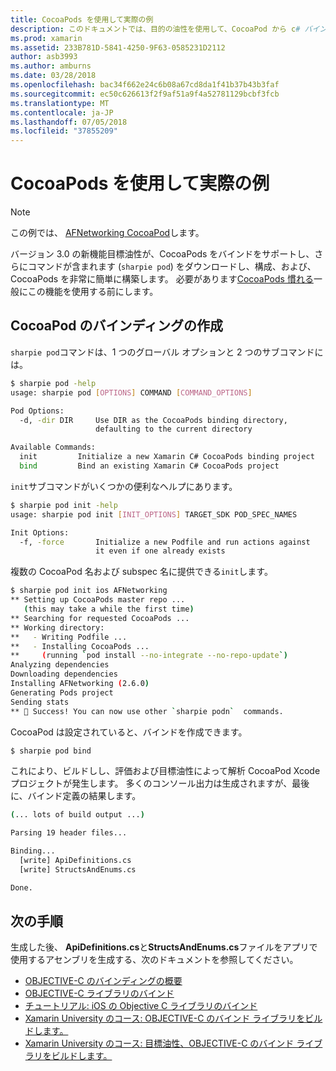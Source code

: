 ```yaml
---
title: CocoaPods を使用して実際の例
description: このドキュメントでは、目的の油性を使用して、CocoaPod から c# バインディングの定義を自動的に生成する方法を示します。
ms.prod: xamarin
ms.assetid: 233B781D-5841-4250-9F63-0585231D2112
author: asb3993
ms.author: amburns
ms.date: 03/28/2018
ms.openlocfilehash: bac34f662e24c6b08a67cd8da1f41b37b43b3faf
ms.sourcegitcommit: ec50c626613f2f9af51a9f4a52781129bcbf3fcb
ms.translationtype: MT
ms.contentlocale: ja-JP
ms.lasthandoff: 07/05/2018
ms.locfileid: "37855209"
---
```

# <a name="real-world-example-using-cocoapods"></a>CocoaPods を使用して実際の例

> [!NOTE]
> この例では、 [AFNetworking CocoaPod](https://cocoapods.org/pods/AFNetworking)します。

バージョン 3.0 の新機能目標油性が、CocoaPods をバインドをサポートし、さらにコマンドが含まれます (`sharpie pod`) をダウンロードし、構成、および、CocoaPods を非常に簡単に構築します。 必要があります[CocoaPods 慣れる](https://cocoapods.org)一般にこの機能を使用する前にします。

## <a name="creating-a-binding-for-a-cocoapod"></a>CocoaPod のバインディングの作成

`sharpie pod`コマンドは、1 つのグローバル オプションと 2 つのサブコマンドには。

```bash
$ sharpie pod -help
usage: sharpie pod [OPTIONS] COMMAND [COMMAND_OPTIONS]

Pod Options:
  -d, -dir DIR     Use DIR as the CocoaPods binding directory,
                   defaulting to the current directory

Available Commands:
  init         Initialize a new Xamarin C# CocoaPods binding project
  bind         Bind an existing Xamarin C# CocoaPods project
```

`init`サブコマンドがいくつかの便利なヘルプにあります。

```bash
$ sharpie pod init -help
usage: sharpie pod init [INIT_OPTIONS] TARGET_SDK POD_SPEC_NAMES

Init Options:
  -f, -force       Initialize a new Podfile and run actions against
                   it even if one already exists
```

複数の CocoaPod 名および subspec 名に提供できる`init`します。

```bash
$ sharpie pod init ios AFNetworking
** Setting up CocoaPods master repo ...
   (this may take a while the first time)
** Searching for requested CocoaPods ...
** Working directory:
**   - Writing Podfile ...
**   - Installing CocoaPods ...
**     (running `pod install --no-integrate --no-repo-update`)
Analyzing dependencies
Downloading dependencies
Installing AFNetworking (2.6.0)
Generating Pods project
Sending stats
** 🍻 Success! You can now use other `sharpie podn`  commands.
```

CocoaPod は設定されていると、バインドを作成できます。

```bash
$ sharpie pod bind
```

これにより、ビルドしし、評価および目標油性によって解析 CocoaPod Xcode プロジェクトが発生します。 多くのコンソール出力は生成されますが、最後に、バインド定義の結果します。

```bash
(... lots of build output ...)

Parsing 19 header files...

Binding...
  [write] ApiDefinitions.cs
  [write] StructsAndEnums.cs

Done.
```

## <a name="next-steps"></a>次の手順

生成した後、 **ApiDefinitions.cs**と**StructsAndEnums.cs**ファイルをアプリで使用するアセンブリを生成する、次のドキュメントを参照してください。

- [OBJECTIVE-C のバインディングの概要](~/cross-platform/macios/binding/overview.md)
- [OBJECTIVE-C ライブラリのバインド](~/cross-platform/macios/binding/objective-c-libraries.md)
- [チュートリアル: iOS の Objective C ライブラリのバインド](~/ios/platform/binding-objective-c/walkthrough.md)
- [Xamarin University のコース: OBJECTIVE-C のバインド ライブラリをビルドします。](https://university.xamarin.com/classes/track/all#building-an-objective-c-bindings-library)
- [Xamarin University のコース: 目標油性、OBJECTIVE-C のバインド ライブラリをビルドします。](https://university.xamarin.com/classes/track/all#build-an-objective-c-bindings-library-with-objective-sharpie)
